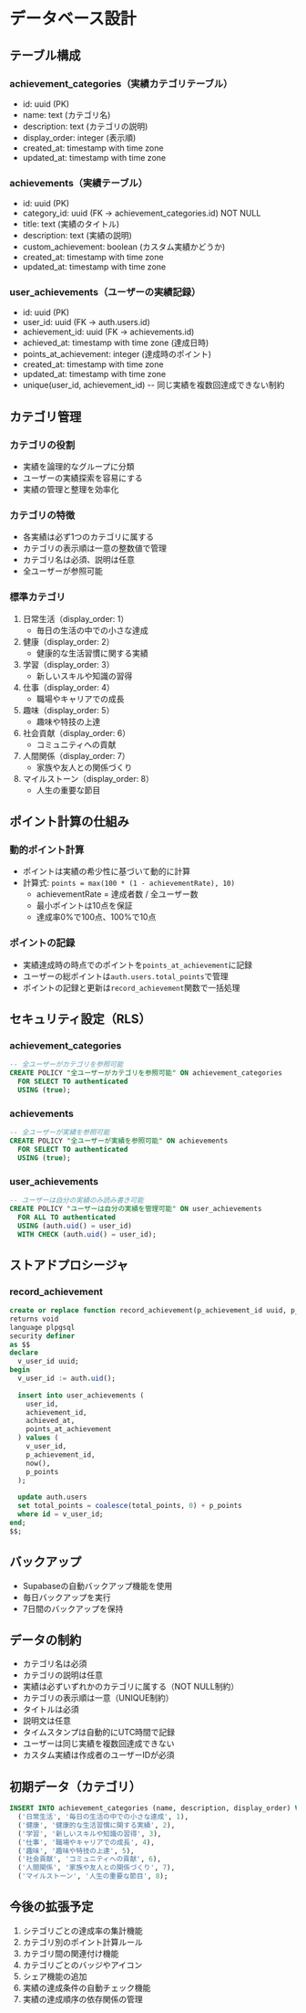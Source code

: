 # データベース設計

## テーブル構成

### achievement_categories（実績カテゴリテーブル）
- id: uuid (PK)
- name: text (カテゴリ名)
- description: text (カテゴリの説明)
- display_order: integer (表示順)
- created_at: timestamp with time zone
- updated_at: timestamp with time zone

### achievements（実績テーブル）
- id: uuid (PK)
- category_id: uuid (FK -> achievement_categories.id) NOT NULL
- title: text (実績のタイトル)
- description: text (実績の説明)
- custom_achievement: boolean (カスタム実績かどうか)
- created_at: timestamp with time zone
- updated_at: timestamp with time zone

### user_achievements（ユーザーの実績記録）
- id: uuid (PK)
- user_id: uuid (FK -> auth.users.id)
- achievement_id: uuid (FK -> achievements.id)
- achieved_at: timestamp with time zone (達成日時)
- points_at_achievement: integer (達成時のポイント)
- created_at: timestamp with time zone
- updated_at: timestamp with time zone
- unique(user_id, achievement_id) -- 同じ実績を複数回達成できない制約

## カテゴリ管理

### カテゴリの役割
- 実績を論理的なグループに分類
- ユーザーの実績探索を容易にする
- 実績の管理と整理を効率化

### カテゴリの特徴
- 各実績は必ず1つのカテゴリに属する
- カテゴリの表示順は一意の整数値で管理
- カテゴリ名は必須、説明は任意
- 全ユーザーが参照可能

### 標準カテゴリ
1. 日常生活（display_order: 1）
   - 毎日の生活の中での小さな達成
2. 健康（display_order: 2）
   - 健康的な生活習慣に関する実績
3. 学習（display_order: 3）
   - 新しいスキルや知識の習得
4. 仕事（display_order: 4）
   - 職場やキャリアでの成長
5. 趣味（display_order: 5）
   - 趣味や特技の上達
6. 社会貢献（display_order: 6）
   - コミュニティへの貢献
7. 人間関係（display_order: 7）
   - 家族や友人との関係づくり
8. マイルストーン（display_order: 8）
   - 人生の重要な節目

## ポイント計算の仕組み

### 動的ポイント計算
- ポイントは実績の希少性に基づいて動的に計算
- 計算式: `points = max(100 * (1 - achievementRate), 10)`
  - achievementRate = 達成者数 / 全ユーザー数
  - 最小ポイントは10点を保証
  - 達成率0%で100点、100%で10点

### ポイントの記録
- 実績達成時の時点でのポイントを`points_at_achievement`に記録
- ユーザーの総ポイントは`auth.users.total_points`で管理
- ポイントの記録と更新は`record_achievement`関数で一括処理

## セキュリティ設定（RLS）

### achievement_categories
```sql
-- 全ユーザーがカテゴリを参照可能
CREATE POLICY "全ユーザーがカテゴリを参照可能" ON achievement_categories
  FOR SELECT TO authenticated
  USING (true);
```

### achievements
```sql
-- 全ユーザーが実績を参照可能
CREATE POLICY "全ユーザーが実績を参照可能" ON achievements
  FOR SELECT TO authenticated
  USING (true);
```

### user_achievements
```sql
-- ユーザーは自分の実績のみ読み書き可能
CREATE POLICY "ユーザーは自分の実績を管理可能" ON user_achievements
  FOR ALL TO authenticated
  USING (auth.uid() = user_id)
  WITH CHECK (auth.uid() = user_id);
```

## ストアドプロシージャ

### record_achievement
```sql
create or replace function record_achievement(p_achievement_id uuid, p_points integer)
returns void
language plpgsql
security definer
as $$
declare
  v_user_id uuid;
begin
  v_user_id := auth.uid();
  
  insert into user_achievements (
    user_id,
    achievement_id,
    achieved_at,
    points_at_achievement
  ) values (
    v_user_id,
    p_achievement_id,
    now(),
    p_points
  );
  
  update auth.users
  set total_points = coalesce(total_points, 0) + p_points
  where id = v_user_id;
end;
$$;
```

## バックアップ
- Supabaseの自動バックアップ機能を使用
- 毎日バックアップを実行
- 7日間のバックアップを保持

## データの制約
- カテゴリ名は必須
- カテゴリの説明は任意
- 実績は必ずいずれかのカテゴリに属する（NOT NULL制約）
- カテゴリの表示順は一意（UNIQUE制約）
- タイトルは必須
- 説明文は任意
- タイムスタンプは自動的にUTC時間で記録
- ユーザーは同じ実績を複数回達成できない
- カスタム実績は作成者のユーザーIDが必須

## 初期データ（カテゴリ）
```sql
INSERT INTO achievement_categories (name, description, display_order) VALUES
  ('日常生活', '毎日の生活の中での小さな達成', 1),
  ('健康', '健康的な生活習慣に関する実績', 2),
  ('学習', '新しいスキルや知識の習得', 3),
  ('仕事', '職場やキャリアでの成長', 4),
  ('趣味', '趣味や特技の上達', 5),
  ('社会貢献', 'コミュニティへの貢献', 6),
  ('人間関係', '家族や友人との関係づくり', 7),
  ('マイルストーン', '人生の重要な節目', 8);
```

## 今後の拡張予定
1. シテゴリごとの達成率の集計機能
2. カテゴリ別のポイント計算ルール
3. カテゴリ間の関連付け機能
4. カテゴリごとのバッジやアイコン
5. シェア機能の追加
6. 実績の達成条件の自動チェック機能
7. 実績の達成順序の依存関係の管理 